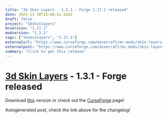 ```yaml
---
title: "3d Skin Layers - 1.3.1 - Forge 1.17.1 released"
date: 2021-11-30T15:40:51.543Z
draft: false
project: "3dskinlayers"
mcversion: "1.17.1"
modversion: "1.3.1"
tags: ["3dskinlayers", "1.17.1"]
externalurl: "https://www.curseforge.com/minecraft/mc-mods/skin-layers-3d/files/3541754"
externalpost: "https://www.curseforge.com/minecraft/mc-mods/skin-layers-3d/files/3541754"
summary: "Click to get this release"
---
```

# [3d Skin Layers](/project/3dskinlayers) - 1.3.1 - Forge released
Download [this](https://www.curseforge.com/minecraft/mc-mods/skin-layers-3d/files/3541754) version or check out the [CurseForge](https://www.curseforge.com/minecraft/mc-mods/skin-layers-3d) page!

Autogenerated post, check the link above for the changelog!
